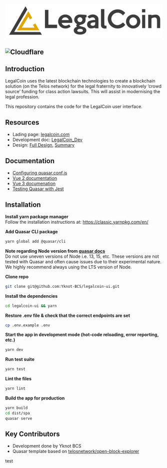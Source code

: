 ![](./LegalCoin.png "LegalCoin")

![Cloudflare](https://img.shields.io/badge/Cloudflare-F38020?style=for-the-badge&logo=Cloudflare&logoColor=white)
---

## Introduction

LegalCoin uses the latest blockchain technologies to create a blockchain solution (on the Telos network) for the legal fraternity to innovatively ‘crowd source’ funding for class action lawsuits. This will assist in modernising the legal profession.

This repository contains the code for the LegalCoin user interface.

## Resources

- Lading page: [legalcoin.com](https://www.legalcoin.com/)
- Development doc: [LegalCoin_Dev](https://docs.google.com/document/d/1CMtxOdxZVTFdVkmJoeiS7LT8zrb9wzaH/edit#)
- Design: [Full Design](https://xd.adobe.com/view/52e702d3-e462-4fdd-a3a5-18119d8eae62-07b4/screen/aa20ae12-c340-47d0-8d7f-9bdec2b98271), [Summary](https://xd.adobe.com/view/3b4ed495-da7e-427c-b140-3a16d8097738-6e1d/)

## Documentation

- [Configuring quasar.conf.js](https://quasar.dev/quasar-cli/quasar-conf-js)  
- [Vue 2 documentation](https://vuejs.org/v2/api/)  
- [Vue 3 documenation](https://v3.vuejs.org/)  
- [Testing Quasar with Jest](https://github.com/quasarframework/quasar-testing/tree/next/packages/unit-jest)

## Installation

**Install yarn package manager**  
Follow the installation instructions at:
<https://classic.yarnpkg.com/en/>

**Add Quasar CLI package**  

```bash
yarn global add @quasar/cli
```

**Note regarding Node version from [quasar docs](https://quasar.dev/quasar-cli/installation)**  
Do not use uneven versions of Node i.e. 13, 15, etc. These versions are not tested with Quasar and often cause issues due to their experimental nature. We highly recommend always using the LTS version of Node.

**Clone repo**  

```bash
git clone git@github.com:Yknot-BCS/legalcoin-ui.git
```

**Install the dependencies**  

```bash
cd legalcoin-ui && yarn
```

**Restore .env file & check that the correct endpoints are set**  

```bash
cp .env.example .env
```

**Start the app in development mode (hot-code reloading, error reporting, etc.)**

```bash
yarn dev
```

**Run test suite**  

```bash
yarn test
```

**Lint the files**  

```bash
yarn lint
```

**Build the app for production**  

```bash
yarn build
cd dist/spa
quasar serve
```

## Key Contributors

- Development done by Yknot BCS
- Quasar template based on [telosnetwork/open-block-explorer](https://github.com/telosnetwork/open-block-explorer)

test
